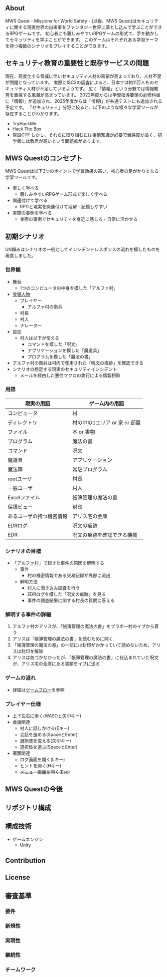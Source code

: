 ## About
MWS Quest - Missions for World Safety - (以後、MWS Quest)はセキュリティに関する現実世界の出来事をファンタジー世界に落とし込んで学ぶことができるRPGゲームです。
初心者にも親しみやすいRPGゲームの形式で、手を動かしてセキュリティを学ぶことができます。
このゲームはそれぞれある学習テーマを持つ複数のシナリオをプレイすることができます。

## セキュリティ教育の重要性と既存サービスの問題
現在、高度化する脅威に伴いセキュリティ人材の需要が高まっており、人材不足が問題となっています。
実際にISC2の調査によると、日本では約11万人ものセキュリティ人材が不足しているようです。
広く「情報」という分野では情報教育を重視する風潮が高まっています。
2022年度からは学習指導要領の必修科目に「情報Ⅰ」が追加され、2025年度からは「情報Ⅰ」が共通テストにも追加される予定です。
「セキュリティ」分野に絞ると、以下のような様々な学習ツールが存在することがわかります。
- TryHackMe
- Hack The Box
- 常設CTF
しかし、それらに取り組むには事前知識が必要で難易度が高く、初学者には敷居が高いという問題点があります。

## MWS Questのコンセプト
MWS Questは以下3つのポイントで学習効果の高い、初心者の足がかりとなる学習ツールです。
- 楽しく学べる
  - 親しみやすいRPGゲーム形式で楽しく学べる
- 関連付けて学べる
  - RPGと現実を関連付けて理解・記憶しやすい
- 実際の事例を学べる
  - 実際の事例でセキュリティを身近に感じる・日常に活かせる

## 初期シナリオ
UN頼みはシナリオの一例としてインシデントレスポンスの流れを模したものを用意しました。

### 世界観
- 舞台
  - 1つのコンピュータの中身を模した「アルファ村」
- [登場人物](characters.md)
  - プレイヤー
    - アルファ村の衛兵
  - 村長
  - 村人
  - ナレーター
- 設定
  - 村人は以下が使える
    - コマンドを模した「呪文」
    - アプリケーションを模した「魔道具」
    - プログラムを模した「魔法の書」
 - アルファ村の衛兵は村内で使用された「呪文の痕跡」を確認できる
- シナリオの想定する現実のセキュリティインシデント
  - メールを経由した悪性マクロの実行による情報摂取

### 用語
| 現実の用語 | ゲーム内の用語 |
|---|---|
| コンピュータ | 村 |
| ディレクトリ | 村の中の1エリア or 家 or 部屋 |
| ファイル | 本 or 書物 |
| プログラム | 魔法の書 |
| コマンド | 呪文 |
| 魔道具 | アプリケーション |
| 魔法陣 | 常駐プログラム |
| rootユーザ | 村長 |
| 一般ユーザ | 村人 |
| Excelファイル | 帳簿管理の魔法の書 |
| 保護ビュー | 封印 |
| あるユーザの持つ機密情報 | アリス宅の金庫 |
| EDRログ | 呪文の痕跡 |
| EDR | 呪文の痕跡を確認できる機械 |

### シナリオの目標
- 「アルファ村」で起きた事件の原因を解明する
  - 事件
    - 村の機密情報である交易記録が外部に流出
  - 解明方法
    - 村人に聞き込み調査を行う
    - EDRログを模した「呪文の痕跡」を見る
    - 事件の調査結果に関する村長の質問に答える

### 解明する事件の詳細
1. アルファ村のアリスが、「帳簿管理の魔法の書」をブラボ―村のイブから貰う
2. アリスは「帳簿管理の魔法の書」を読むために開く
3. 「帳簿管理の魔法の書」の一部には封印がかかっていて読めないため、アリスは封印を解除
4. アリスは気づかなかったが、「帳簿管理の魔法の書」に仕込まれていた呪文が、アリス宅の金庫にある書類をイブに送る

### ゲームの流れ
- 詳細は[ゲームフロー](game_flow.md)を参照

### プレイヤー仕様
- 上下左右に歩く(WASDと矢印キー)
- 会話関連
    - 村人に話しかける(Eキー)
    - 会話を進める(SpaceとEnter)
    - 選択肢を変える(矢印キー)
    - 選択肢を選ぶ(SpaceとEnter)
- 画面関連
    - ログ画面を開く(Lキー)
    - ヒントを開く(Hキー)
    - ~~メニュー画面を開く(Esc)~~

## MWS Questの今後
## リポジトリ構成
## 構成技術
- ゲームエンジン
  - Unity
## Contribution
## License
## 審査基準
### 要件
### 新規性
### 実現性
### 継続性
### チームワーク
